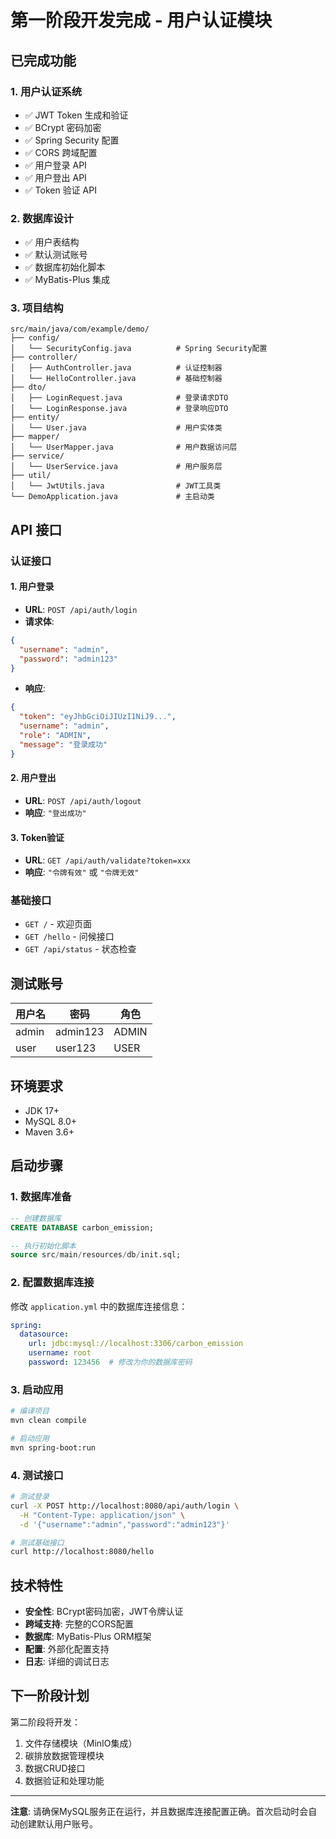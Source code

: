 # 第一阶段开发完成 - 用户认证模块

## 已完成功能

### 1. 用户认证系统
- ✅ JWT Token 生成和验证
- ✅ BCrypt 密码加密
- ✅ Spring Security 配置
- ✅ CORS 跨域配置
- ✅ 用户登录 API
- ✅ 用户登出 API
- ✅ Token 验证 API

### 2. 数据库设计
- ✅ 用户表结构
- ✅ 默认测试账号
- ✅ 数据库初始化脚本
- ✅ MyBatis-Plus 集成

### 3. 项目结构
```
src/main/java/com/example/demo/
├── config/
│   └── SecurityConfig.java          # Spring Security配置
├── controller/
│   ├── AuthController.java          # 认证控制器
│   └── HelloController.java         # 基础控制器
├── dto/
│   ├── LoginRequest.java            # 登录请求DTO
│   └── LoginResponse.java           # 登录响应DTO
├── entity/
│   └── User.java                    # 用户实体类
├── mapper/
│   └── UserMapper.java              # 用户数据访问层
├── service/
│   └── UserService.java             # 用户服务层
├── util/
│   └── JwtUtils.java                # JWT工具类
└── DemoApplication.java             # 主启动类
```

## API 接口

### 认证接口

#### 1. 用户登录
- **URL**: `POST /api/auth/login`
- **请求体**:
```json
{
  "username": "admin",
  "password": "admin123"
}
```
- **响应**:
```json
{
  "token": "eyJhbGciOiJIUzI1NiJ9...",
  "username": "admin",
  "role": "ADMIN",
  "message": "登录成功"
}
```

#### 2. 用户登出
- **URL**: `POST /api/auth/logout`
- **响应**: `"登出成功"`

#### 3. Token验证
- **URL**: `GET /api/auth/validate?token=xxx`
- **响应**: `"令牌有效"` 或 `"令牌无效"`

### 基础接口
- `GET /` - 欢迎页面
- `GET /hello` - 问候接口
- `GET /api/status` - 状态检查

## 测试账号

| 用户名 | 密码 | 角色 |
|--------|------|------|
| admin | admin123 | ADMIN |
| user | user123 | USER |

## 环境要求

- JDK 17+
- MySQL 8.0+
- Maven 3.6+

## 启动步骤

### 1. 数据库准备
```sql
-- 创建数据库
CREATE DATABASE carbon_emission;

-- 执行初始化脚本
source src/main/resources/db/init.sql;
```

### 2. 配置数据库连接
修改 `application.yml` 中的数据库连接信息：
```yaml
spring:
  datasource:
    url: jdbc:mysql://localhost:3306/carbon_emission
    username: root
    password: 123456  # 修改为你的数据库密码
```

### 3. 启动应用
```bash
# 编译项目
mvn clean compile

# 启动应用
mvn spring-boot:run
```

### 4. 测试接口
```bash
# 测试登录
curl -X POST http://localhost:8080/api/auth/login \
  -H "Content-Type: application/json" \
  -d '{"username":"admin","password":"admin123"}'

# 测试基础接口
curl http://localhost:8080/hello
```

## 技术特性

- **安全性**: BCrypt密码加密，JWT令牌认证
- **跨域支持**: 完整的CORS配置
- **数据库**: MyBatis-Plus ORM框架
- **配置**: 外部化配置支持
- **日志**: 详细的调试日志

## 下一阶段计划

第二阶段将开发：
1. 文件存储模块（MinIO集成）
2. 碳排放数据管理模块
3. 数据CRUD接口
4. 数据验证和处理功能

---

**注意**: 请确保MySQL服务正在运行，并且数据库连接配置正确。首次启动时会自动创建默认用户账号。